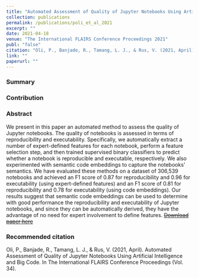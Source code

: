 ```yaml
---
title: "Automated Assessment of Quality of Jupyter Notebooks Using Artificial Intelligence and Big Code"
collection: publications
permalink: /publications/poli_et_al_2021
excerpt: ""
date: 2021-04-18
venue: "The International FLAIRS Conference Proceedings 2021"
publ: "false"
citation: "Oli, P., Banjade, R., Tamang, L. J., & Rus, V. (2021, April). Automated Assessment of Quality of Jupyter Notebooks Using Artificial Intelligence and Big Code. In The International FLAIRS Conference Proceedings (Vol. 34)."
link: ""
paperurl: ""
---
```


### Summary

### Contribution

### Abstract

We present in this paper an automated method to assess the quality of Jupyter notebooks. The quality of notebooks is assessed in terms of reproducibility and executability. Specifically, we automatically extract a number of expert-defined features for each notebook, perform a feature selection step, and then trained supervised binary classifiers to predict whether a notebook is reproducible and executable, respectively. We also experimented with semantic code embeddings to capture the notebooks' semantics. We have evaluated these methods on a dataset of 306,539 notebooks and achieved an F1 score of 0.87 for reproducibility and 0.96 for executability (using expert-defined features) and an F1 score of 0.81 for reproducibility and 0.78 for executability (using code embeddings). Our results suggest that semantic code embeddings can be used to determine with good performance the reproducibility and executability of Jupyter notebooks, and since they can be automatically derived, they have the advantage of no need for expert involvement to define features.
[~~Download paper here~~](http://link.to.paper2/)

### Recommended citation

Oli, P., Banjade, R., Tamang, L. J., & Rus, V. (2021, April). Automated Assessment of Quality of Jupyter Notebooks Using Artificial Intelligence and Big Code. In The International FLAIRS Conference Proceedings (Vol. 34).
